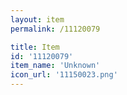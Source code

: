 ```yaml
---
layout: item
permalink: /11120079

title: Item
id: '11120079'
item_name: 'Unknown'
icon_url: '11150023.png'
---
```

